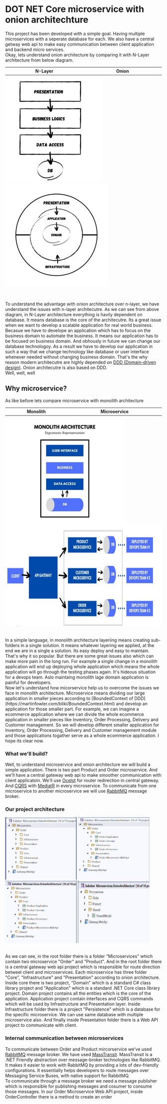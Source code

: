 # DOT NET Core microservice with onion architechture 
This project has been developed with a simple goal. Having multiple microservices with a seperate database for each.
We also have a central getway web api to make easy communication between client application and backend micro services.
<br>
Okay, lets understand onion architecture by comparing it with N-Layer architecture from below diagram.

<table>
  <tr>
    <th width="320">N-Layer</th>
    <th width="320">Onion</th>
  </tr>
</table>
<p float="left">
  <img src="https://github.com/belal55/dotnet-core-microservice/blob/master/Docs/N-Layer-Architecture.png" height="330" alt="N-Layer-Architecture.png" />
<img src="https://github.com/belal55/dotnet-core-microservice/blob/master/Docs/onionArchitecture.png" height="330" alt="onionArchitecture.png" />
</p>
<br>

To understand the advantage with onion architecture over n-layer, we have understand the issues with n-layer architecutre. As we can see from above diagram, in N-Layer architecture everything is havily dependent on database. It means database is the core of the architecutre. Its a great issue when we want to develop a scalable application for real world business. Becasue we have to develope an application which has to focus on the business domain to automate the business. It means our application has to be focused on business domain. And obhously in future we can change our database technologoy. As a result we have to develop our application in such a way that we change technology like database or user interface whenever needed without changing business domain. That's the why reason modern architecutre are highly depended on [DDD (Domain-driven design)](https://en.wikipedia.org/wiki/Domain-driven_design). Onion architecutre is also based on DDD. 
<br>
Well, well, well
<br>
## Why microservice?
As like before lets compare microservice with monolith architecture 


<table>
  <tr>
    <th width="380">Monolith</th>
    <th width="600">Microservice</th>
  </tr>
</table>
<p float="left">
<img src="https://github.com/belal55/dotnet-core-microservice/blob/master/Docs/monolith-architecutre.png" height="330" alt="monolith-architecutre.png" />
<img src="https://github.com/belal55/dotnet-core-microservice/blob/master/Docs/microservice-architecture.png" height="330" width="600" alt="microservice-architecture.png" />
</p>
<br>
In a simple language, in monolith architecture layeriing means creating sub-folders in a single solution. It means whatever layering we applied, at the end we are in a single a solution. Its easy deploy and easy to maintain. That's why it so popular. But there are some great issues also which can make more pain in the long run. For example a single change in a monolith application will end up deploying whole application which means the whole application will go through the testing phases again. It's hideous  situation for a devops team. Aslo maintaing monolith lage domain application is painful for developers. 
<br>
Now let's understand how micorservice help us to overcome the issues we face in monolith architecture. Microservice means dividing our large application in smaller pieces according to [BoundedContext of DDD](https://martinfowler.com/bliki/BoundedContext.html) and develop an application for those smaller part. For example, we can imagine a ecommerce application where we can divide the whole ecommerce application in smaller pieces like Inventory, Order Processing, Delivery and Customer management. So we will develop different smaller application for Inventory, Order Processing, Delivery and Customer management module and those applications togather serve as a whole ecommerce application. I hope its clear now.

### What we'll build?
Well, to understand microservice and onion architecture we will build a simple application. There is two part Product and Order microservice. And we'll have a central gateway web api to make smoother communication with client applicatoin. We'll use [Ocelot](https://www.nuget.org/packages/Ocelot/) for router redirection in central gateway. And [CQRS](https://docs.microsoft.com/en-us/azure/architecture/patterns/cqrs) with [MediatR](https://www.nuget.org/packages/MediatR/) in every microservice. To communicate from one microservice to another microservice we will use [RabbitMQ](https://www.rabbitmq.com/) message broker.

### Our project architecture 

<p float="left">
<img src="https://github.com/belal55/dotnet-core-microservice/blob/master/Docs/project-architecture1.png" height="200" width="230" alt="monolith-architecutre.png" />
<img src="https://github.com/belal55/dotnet-core-microservice/blob/master/Docs/project-architecture2.png" height="200" width="230" alt="monolith-architecutre.png" />
<img src="https://github.com/belal55/dotnet-core-microservice/blob/master/Docs/project-architecture3.png" height="200" width="230" alt="monolith-architecutre.png" />
<img src="https://github.com/belal55/dotnet-core-microservice/blob/master/Docs/project-architecture4.png" height="200" width="230" alt="monolith-architecutre.png" />
</p>
<br>
As we can see, in the root folder there is a folder "Microservices" which contain two microservice "Order" and "Product". And in the root folder there is a central gateway web api project which is responsible for route direction betweel client and microservices. Each microservice has three folder "Core", "Infrastructure" and "Presentation" according to onion architecture. Inside core there is two project, "Domain" which is a standard C# class library project and "Application" which is a standard .NET Core  class library project. Domain project contains all the entities which is the core of the application. Application project contain interfaces and CQRS commands which will be used by Infrastructure and Presentation layer. Inside Infrastructure folder there is a project "Persistence" which is a database for the specific microservice. We can use same database with multiple microservice also. And finally inside Presentation folder there is a Web API project to communicate with client. 

### Internal communication between microservices 
To communicate between Order and Product mircorservice we've used [RabbitMQ](https://www.rabbitmq.com/) message broker. We have used [MassTransit](https://masstransit-project.com/). MassTransit is a .NET Friendly abstraction over message-broker technologies like RabbitMQ. It makes it easier to work with RabbitMQ by providing a lots of dev-friendly configurations. It essentially helps developers to route messages over Messaging Service Buses, with native support for RabbitMQ.
<br>
To communicate through a message broker we need a message publisher which is responsible for publishing messages and cosumer to consume those messages. In our Order Microservice Web API project, inside OrderController there is a method to create an order 

